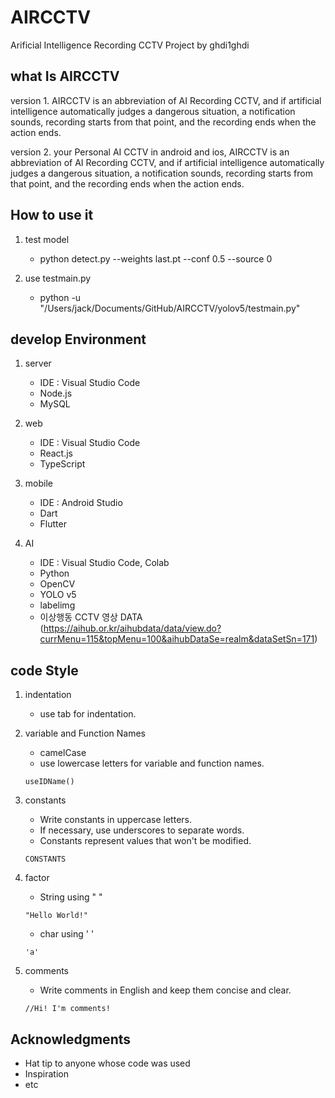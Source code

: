 # AIRCCTV

Arificial Intelligence Recording CCTV Project by ghdi1ghdi

## what Is AIRCCTV

version 1. AIRCCTV is an abbreviation of AI Recording CCTV, and if artificial intelligence automatically judges a dangerous situation, a notification sounds, recording starts from that point, and the recording ends when the action ends.

version 2. your Personal AI CCTV in android and ios, AIRCCTV is an abbreviation of AI Recording CCTV, and if artificial intelligence automatically judges a dangerous situation, a notification sounds, recording starts from that point, and the recording ends when the action ends.

## How to use it

1. test model

   - python detect.py --weights last.pt --conf 0.5 --source 0

2. use testmain.py

   - python -u "/Users/jack/Documents/GitHub/AIRCCTV/yolov5/testmain.py"

## develop Environment

1. server

   - IDE : Visual Studio Code
   - Node.js
   - MySQL

2. web

   - IDE : Visual Studio Code
   - React.js
   - TypeScript

3. mobile

   - IDE : Android Studio
   - Dart
   - Flutter

4. AI
   - IDE : Visual Studio Code, Colab
   - Python
   - OpenCV
   - YOLO v5
   - labelimg
   - 이상행동 CCTV 영상 DATA (https://aihub.or.kr/aihubdata/data/view.do?currMenu=115&topMenu=100&aihubDataSe=realm&dataSetSn=171)

## code Style

1. indentation

   - use tab for indentation.

2. variable and Function Names
   - camelCase
   - use lowercase letters for variable and function names.
   ```
   useIDName()
   ```
3. constants
   - Write constants in uppercase letters.
   - If necessary, use underscores to separate words.
   - Constants represent values that won't be modified.
   ```
   CONSTANTS
   ```
4. factor
   - String using " "
   ```
   "Hello World!"
   ```
   - char using ' '
   ```
   'a'
   ```
5. comments
   - Write comments in English and keep them concise and clear.
   ```
   //Hi! I'm comments!
   ```

## Acknowledgments

- Hat tip to anyone whose code was used
- Inspiration
- etc
